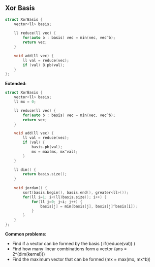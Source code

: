 ## Xor Basis

```cpp
struct XorBasis {
    vector<ll> basis;
    
    ll reduce(ll vec) {
        for(auto b : basis) vec = min(vec, vec^b);
        return vec;
    }

    void add(ll vec) {
        ll val = reduce(vec);
        if (val) B.pb(val);
    }
};
```

**Extended:**

```cpp
struct XorBasis {
    vector<ll> basis;
    ll mx = 0;

    ll reduce(ll vec) {
        for(auto b : basis) vec = min(vec, vec^b);
        return vec;
    }

    void add(ll vec) {
        ll val = reduce(vec);
        if (val) {
            basis.pb(val);
            mx = max(mx, mx^val);
        }
    }

    ll dim() {
        return basis.size();
    }
    
    void jordan() {
        sort(basis.begin(), basis.end(), greater<ll>());
        for(ll i=1; i<(ll)basis.size(); i++) {
            for(ll j=0; j<i; j++) {
                basis[j] = min(basis[j], basis[j]^basis[i]);
            }
        }
    }
};
```

**Common problems:**

- Find if a vector can be formed by the basis ( if(reduce(val)) )
- Find how many linear combinations form a vector (ans = 2^(dim(kernel)))
- Find the maximum vector that can be formed (mx = max(mx, mx^b))